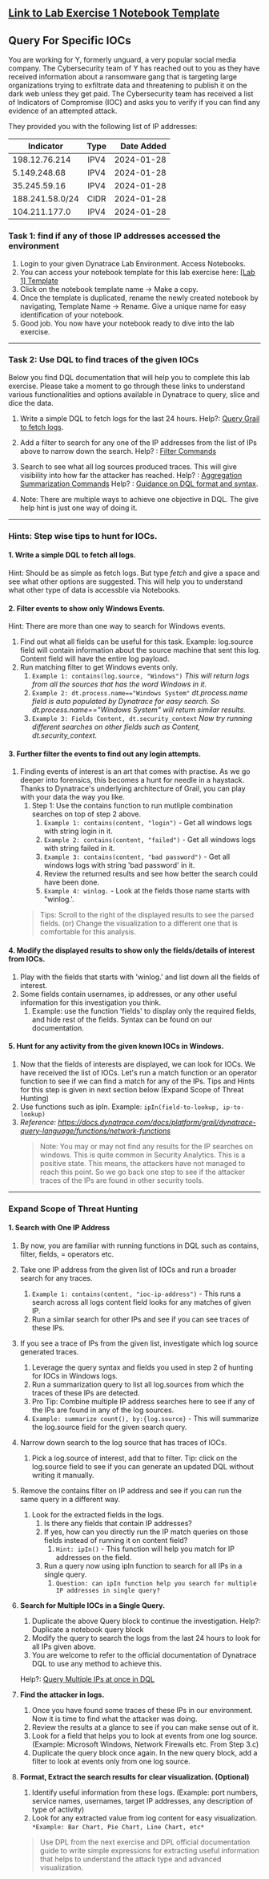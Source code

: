 ## [Link to Lab Exercise 1 Notebook Template](https://sel18797.sprint.apps.dynatracelabs.com/ui/document/v0/#share=8cdc6403-8ec7-4f2b-96fd-9ed49c33f54c "## Link to Lab Exercise 1 Notebook Template")


## Query For Specific IOCs

You are working for Y, formerly unguard, a very popular social media company. The Cybersecurity team of Y has reached out to you as they have received information about a ransomware gang that is targeting large organizations trying to exfiltrate data and threatening to publish it on the dark web unless they get paid. The Cybersecurity team has received a list of Indicators of Compromise (IOC) and asks you to verify if you can find any evidence of an attempted attack. 

They provided you with the following list of IP addresses: 

| Indicator | Type |  Date Added |
|----------|:-------------:|------:|
| 198.12.76.214 |  IPV4 | 2024-01-28 |
| 5.149.248.68 |  IPV4 | 2024-01-28 |
| 35.245.59.16 | IPV4 | 2024-01-28 |
| 188.241.58.0/24|  CIDR | 2024-01-28 |
| 104.211.177.0| IPV4 | 2024-01-28 |

### Task 1: find if any of those IP addresses accessed the environment

1. Login to your given Dynatrace Lab Environment. Access Notebooks.
2. You can access your notebook template for this lab exercise here: [[Lab 1] Template](https://sel18797.sprint.apps.dynatracelabs.com/ui/document/v0/#share=8cdc6403-8ec7-4f2b-96fd-9ed49c33f54c "[Lab 1] Template")
3. Click on the notebook template name -> Make a copy.
4. Once the template is duplicated, rename the newly created notebook by navigating, Template Name -> Rename. Give a unique name for easy identification of your notebook.
5. Good job. You now have your notebook ready to dive into the lab exercise.

------------


### Task 2: **Use DQL to find traces of the given IOCs**
   Below you find DQL documentation that will help you to complete this lab exercise. Please take a moment to go through these links to understand various functionalities and options available in Dynatrace to query, slice and dice the data.
1. Write a simple DQL to fetch logs for the last 24 hours.
Help?: [Query Grail to fetch logs](https://docs.dynatrace.com/docs/platform/grail/dynatrace-query-language/dql-best-practices "Query Grail to fetch logs").

2. Add a filter to search for any one of the IP addresses from the list of IPs above to narrow down the search.
	Help? : [Filter Commands](https://docs.dynatrace.com/docs/platform/grail/dynatrace-query-language/commands/filtering-commands "Filter Commands")
3. Search to see what all log sources produced traces. This will give visibility into how far the attacker has reached.
	Help? : [Aggregation Summarization Commands](https://docs.dynatrace.com/docs/platform/grail/dynatrace-query-language/functions/aggregation-functions "Aggregation Summarization Commands")
	Help? : [Guidance on DQL format and syntax](https://docs.dynatrace.com/docs/platform/grail/dynatrace-query-language/functions "Guidance on DQL format and syntax").

4. Note: There are multiple ways to achieve one objective in DQL. The give help hint is just one way of doing it.

------------

### Hints: **Step wise tips to hunt for IOCs.**

#### 1. Write a simple DQL to fetch all logs.
   Hint: Should be as simple as fetch logs. But type *fetch* and give a space and see what other options are suggested. This will help you to understand what other type of data is accessble via Notebooks.
#### 2. Filter events to show only Windows Events.
Hint: There are more than one way to search for Windows events.
1. Find out what all fields can be useful for this task. Example: log.source field will contain information about the source machine that sent this log. Content field will have the entire log payload.
2. Run matching filter to get Windows events only.
	1. `Example 1: contains(log.source, "Windows")`
*This will return logs from all the sources that has the word Windows in it.*
	2. `Example 2: dt.process.name=="Windows System"`
*dt.process.name field is auto populated by Dynatrace for easy search. So dt.process.name=="Windows System" will return similar results.*
	3. `Example 3: Fields Content, dt.security_context`
*Now try running different searches on other fields such as Content, dt.security_context.*

#### 3. Further filter the events to find out any login attempts.
1. Finding events of interest is an art that comes with practise. As we go deeper into forensics, this becomes a hunt for needle in a haystack. Thanks to Dynatrace's underlying architecture of Grail, you can play with your data the way you like.
	1. Step 1: Use the contains function to run mutliple combination searches on top of step 2 above.
		1. `Example 1: contains(content, "login")` - Get all windows logs with string login in it.
		2. `Example 2: contains(content, "failed")` - Get all windows logs with string failed in it.
		3. `Example 3: contains(content, "bad password")` - Get all windows logs with string 'bad password' in it.
		4. Review the returned results and see how better the search could have been done.
		5. `Example 4: winlog.` - Look at the fields those name starts with "winlog.'.
	>Tips: Scroll to the right of the displayed results to see the parsed fields. (or) Change the visualization to a different one that is comfortable for this analysis.

#### 4. Modify the displayed results to show only the fields/details of interest from IOCs.
1. Play with the fields that starts with 'winlog.' and list down all the fields of interest.
2. Some fields contain usernames, ip addresses, or any other useful information for this investigation you think.
	1. Example: use the function 'fields' to display only the required fields, and hide rest of the fields. Syntax can be found on our documentation.

#### 5. Hunt for any activity from the given known IOCs in Windows.
1. Now that the fields of interests are displayed, we can look for IOCs. We have received the list of IOCs. Let's run a match function or an operator function to see if we can find a match for any of the IPs. Tips and Hints for this step is given in next section below (Expand Scope of Threat Hunting)
2. Use functions such as ipIn. Example: `ipIn(field-to-lookup, ip-to-lookup)`
3. *Reference: https://docs.dynatrace.com/docs/platform/grail/dynatrace-query-language/functions/network-functions*
	>Note: You may or may not find any results for the IP searches on windows. This is quite common in Security Analytics. This is a positive state. This means, the attackers have not managed to reach this point. So we go back one step to see if the attacker traces of the IPs are found in other security tools.

------------


### Expand Scope of Threat Hunting

#### 1. Search with One IP Address
1. By now, you are familiar with running functions in DQL such as contains, filter, fields, = operators etc.
2. Take one IP address from the given list of IOCs and run a broader search for any traces.
   	1. `Example 1: contains(content, "ioc-ip-address")` - This runs a search across all logs content field looks for any matches of given IP.
   	2. Run a similar search for other IPs and see if you can see traces of these IPs.
3. If you see a trace of IPs from the given list, investigate which log source generated traces.
   	1. Leverage the query syntax and fields you used in step 2 of hunting for IOCs in Windows logs.
   	2. Run a summarization query to list all log.sources from which the traces of these IPs are detected.
   	3. Pro Tip: Combine multiple IP address searches here to see if any of the IPs are found in any of the log sources.
   	4. `Example: summarize count(), by:{log.source}` - This will summarize the log.source field for the given search query.
4. Narrow down search to the log source that has traces of IOCs.
	1. Pick a log.source of interest, add that to filter. Tip: click on the log.source field to see if you can generate an updated DQL without writing it manually.
5. Remove the contains filter on IP address and see if you can run the same query in a different way.
   	1. Look for the extracted fields in the logs.
   	   	1. Is there any fields that contain IP addresses?
   	   	2. If yes, how can you directly run the IP match queries on those fields instead of running it on content field?
   	   	   1. `Hint: ipIn()` - This function will help you match for IP addresses on the field.
   	   	3. Run a query now using ipIn function to search for all IPs in a single query.
   	   	   1. `Question: can ipIn function help you search for multiple IP addresses in single query?`

7. **Search for Multiple IOCs in a Single Query.**
	1. Duplicate the above Query block to continue the investigation.
	   Help?: Duplicate a notebook query block
	2. Modify the query to search the logs from the last 24 hours to look for all IPs given above.
	3. You are welcome to refer to the official documentation of Dynatrace DQL to use any method to achieve this.

	Help?: [Query Multiple IPs at once in DQL](https://docs.dynatrace.com/docs/platform/grail/dynatrace-query-language/functions/network-functions "Query Multiple IPs at once in DQL")

8. **Find the attacker in logs.**
	1. Once you have found some traces of these IPs in our environment. Now it is time to find what the attacker was doing.
	2. Review the results at a glance to see if you can make sense out of it.
	3. Look for a field that helps you to look at events from one log source. (Example: Microsoft Windows, Network Firewalls etc. From Step 3.c)
	4. Duplicate the query block once again. In the new query block, add a filter to look at events only from one log source.

9. **Format, Extract the search results for clear visualization. (Optional)**
	1. Identify useful information from these logs. (Example: port numbers, service names, usernames, target IP addresses, any description of type of activity)
	2. Look for any extracted value from log content for easy visualization.
      	`*Example: Bar Chart, Pie Chart, Line Chart, etc*`

	>Use DPL from the next exercise and DPL official documentation guide to write simple expressions for extracting useful information that helps to understand the attack type and advanced visualization.

